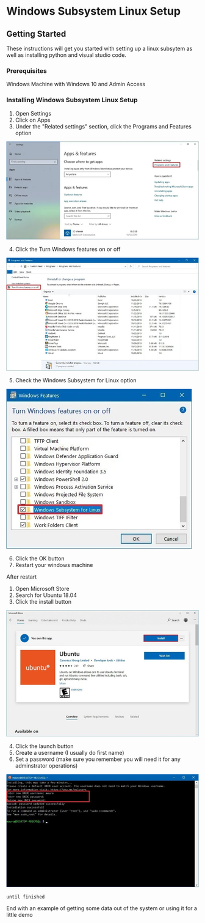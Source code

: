 # Windows Subsystem Linux Setup

## Getting Started

These instructions will get you started with setting up a linux subsytem as well as installing python and visual studio code.

### Prerequisites

Windows Machine with Windows 10 and Admin Access

### Installing Windows Subsystem Linux Setup

1. Open Settings
2. Click on Apps
3. Under the "Related settings" section, click the Programs and Features option

![Related Settings](apps-features-programsfeatures-option.jpg)

4. Click the Turn Windows features on or off

![Windows Features](controlpanel-turn-windows-features-option.jpg)

5. Check the Windows Subsystem for Linux option

![Check WSL](enable-windows-subsystem-linux-windows-10.jpg)

6. Click the OK button
7. Restart your windows machine

After restart
1. Open Microsoft Store
2. Search for Ubuntu 18.04
3. Click the install button

![install ubuntu](install-ubuntu-microsoftstore.jpg)

4. Click the launch button
5. Create a username (I usually do first name)
6. Set a password (make sure you remember you will need it for any adminstrator operations) 

![setup ubuntu](setup-ubuntu-wsl-windows10.jpg)

```
until finished
```

End with an example of getting some data out of the system or using it for a little demo



